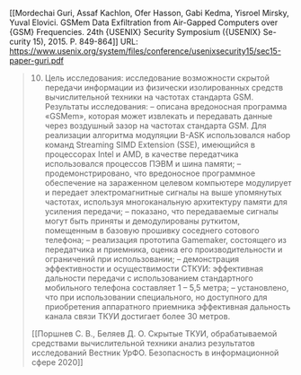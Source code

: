 [[Mordechai Guri, Assaf Kachlon, Ofer Hasson, Gabi Kedma, Yisroel Mirsky, Yuval Elovici. GSMem Data Exfiltration from Air-Gapped Computers over {GSM} Frequencies. 24th {USENIX} Security Symposium ({USENIX} Se-curity 15), 2015. Р. 849-864]]
URL: https://www.usenix.org/system/files/conference/usenixsecurity15/sec15-paper-guri.pdf

>10. Цель исследования: 
>исследование возможности скрытой передачи информации из физически изолированных средств вычислительной техники на частотах стандарта GSM.
>Результаты исследования: 
>– описана вредоносная программа «GSMem», которая может извлекать и передавать данные через воздушный зазор на частотах стандарта GSM. Для реализации алгоритма модуляции B-ASK использовался набор команд Streaming SIMD Extension (SSE), имеющийся в процессорах Intel и AMD, в качестве передатчика использовался процесcов ПЭВМ и шина памяти;
> – продемонстрировано, что вредоносное программное обеспечение на зараженном целевом компьютере модулирует и передает электромагнитные сигналы на выше упомянутых частотах, используя многоканальную архитектуру памяти для усиления передачи; 
> – показано, что передаваемые сигналы могут быть приняты и демодулированы руткитом, помещенным в базовую прошивку соседнего сотового телефона; 
> – реализация прототипа Gamemaker, состоящего из передатчика и приемника, оценка его производительности и ограничений при использовании; 
> – демонстрация эффективности и осуществимости СТКУИ: эффективная дальности передачи с использованием стандартного мобильного телефона составляет 1 – 5,5 метра; 
> – установлено, что при использовании специального, но доступного для приобретения аппаратного приемника эффективная дальность канала связи ТКУИ достигает более 30 метров.
> 
> [[Поршнев С. В., Беляев Д. О. Скрытые ТКУИ, обрабатываемой средствами вычислительной техники анализ результатов исследований Вестник УрФО. Безопасность в информационной сфере 2020]]